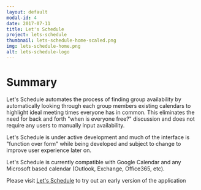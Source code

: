 ```yaml
---
layout: default
modal-id: 4
date: 2017-07-11
title: Let's Schedule
project: lets-schedule
thumbnail: lets-schedule-home-scaled.png
img: lets-schedule-home.png
alt: lets-schedule-logo
---
```


# Summary
Let's Schedule automates the process of finding group availability by automatically looking through each group members existing calendars to highlight ideal meeting times everyone has in common.
This eliminates the need for back and forth "when is everyone free?" discussion and does not require any users to manually input availability. 

Let's Schedule is under active development and much of the interface is "function over form" while being developed and subject to change to improve user experience later on.

Let's Schedule is currently compatible with Google Calendar and any Microsoft based calendar (Outlook, Exchange, Office365, etc).

Please visit <a href="https://www.lets-schedule.com" target="_blank">Let's Schedule</a> to try out an early version of the application 